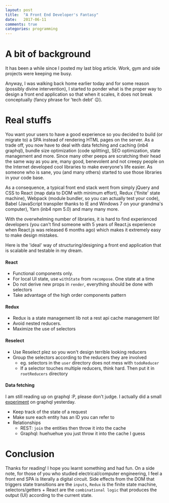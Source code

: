 ```yaml
---
layout: post
title:  "A Front End Developer's Fantasy"
date:   2017-06-11
comments: true
categories: programming
---
```


# A bit of background

It has been a while since I posted my last blog article. Work, gym and side
projects were keeping me busy.

Anyway, I was walking back home earlier today and for some reason (possibly
divine intervention), I started to ponder what is the proper way to design a
front end application so that when it scales, it does not break conceptually
(fancy phrase for 'tech debt' :wink:).


# Real stuffs

You want your users to have a good experience so you decided to build (or
migrate to) a SPA instead of rendering HTML pages on the server. As a trade off,
you now have to deal with data fetching and caching (inb4 graphql), bundle size
optimization (code splitting), SEO optimization, state management and more.
Since many other peeps are scratching their head the same way as you are, many
good, benevolent and not creepy people on the Internet developed cool libraries
to make everyone's life easier. As someone who is sane, you (and many
others) started to use those libraries in your code base.

As a consequence, a typical front end stack went from simply jQuery and CSS to
React (map data to DOM with minimum effort), Redux ('finite' state machine), Webpack
(module bundler, so you can actually test your code), Babel (JavaScript
transpiler thanks to IE and Windows 7 on your grandma's computer), Yarn (inb4
npm 5.0) and many many more.

With the overwhelming number of libraries, it is hard to find experienced
developers (you can't find someone with 5 years of React.js experience when
React.js was released 6 months ago) which makes it extremely easy to make design
mistakes.

Here is the 'ideal' way of structuring/designing a front end application that is
scalable and testable in my dream.


#### React

* Functional components only.
* For local UI state, use `withState` from `recompose`. One state at a time
* Do not derive new props in `render`, everything should be done with selectors
* Take advantage of the high order components pattern

#### Redux

* Redux is a state management lib not a rest api cache management lib!
* Avoid nested reducers.
* Maximize the use of selectors

#### Reselect

* Use Reselect plez so you won't design terrible looking reducers
* Group the selectors according to the reducers they are involved
  * eg. selectors in the `user` directory does not mess with `todoReducer`
  * If a selector touches multiple reducers, think hard. Then put it in
  `rootReducers` directory

#### Data fetching

I am still reading up on graphql :P, please don't judge. I actually did a small
[experiment](https://github.com/lpan/trading-api) on graphql yesterday.

* Keep track of the state of a request
* Make sure each entity has an ID you can refer to
* Relationships
  * REST: `join` the entities then throw it into the cache
  * Graphql: huehuehue you just throw it into the cache I guess


# Conclusion

Thanks for reading! I hope you learnt something and had fun. On a side note, for
those of you who studied electrical/computer engineering, I feel a front end SPA
is literally a digital circuit. Side effects from the DOM that triggers state
transitions are the `inputs`, `Redux` is the finite state machine,
selectors/getters + React are the `combinational logic` that produces the output
(UI) according to the current state.
